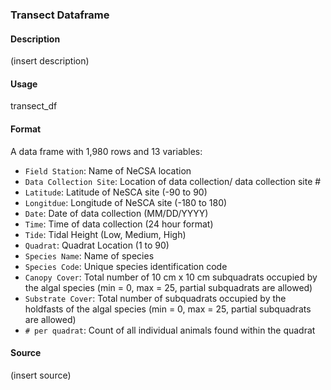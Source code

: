 ### Transect Dataframe

#### Description

(insert description)

#### Usage

transect_df

#### Format

A data frame with 1,980 rows and 13 variables:

- `Field Station`: Name of NeCSA location
- `Data Collection Site`: Location of data collection/ data collection site #
- `Latitude`: Latitude of NeSCA site (-90 to 90)
- `Longitdue`: Longitude of NeSCA site (-180 to 180)
- `Date`: Date of data collection (MM/DD/YYYY)
- `Time`: Time of data collection (24 hour format)
- `Tide`: Tidal Height (Low, Medium, High)
- `Quadrat`: Quadrat Location (1 to 90)
- `Species Name`: Name of species
- `Species Code`: Unique species identification code
- `Canopy Cover`: Total number of 10 cm x 10 cm subquadrats occupied by the algal species (min = 0, max = 25, partial subquadrats are allowed)
- `Substrate Cover`: Total number of subquadrats occupied by the holdfasts of the algal species (min = 0, max = 25, partial subquadrats are allowed)
- `# per quadrat`: Count of all individual animals found within the quadrat	


#### Source

(insert source) 
